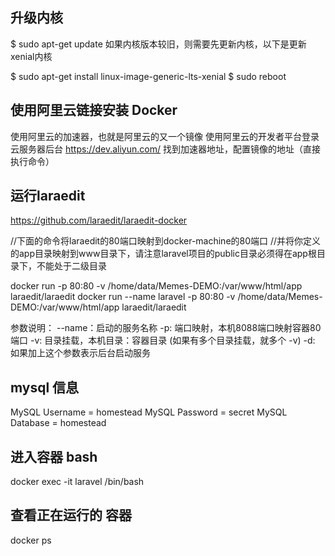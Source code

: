 
## 升级内核
$ sudo apt-get update
如果内核版本较旧，则需要先更新内核，以下是更新xenial内核

$ sudo apt-get install linux-image-generic-lts-xenial
$ sudo reboot

## 使用阿里云链接安装 Docker
使用阿里云的加速器，也就是阿里云的又一个镜像
使用阿里云的开发者平台登录云服务器后台 https://dev.aliyun.com/
找到加速器地址，配置镜像的地址（直接执行命令）

## 运行laraedit

https://github.com/laraedit/laraedit-docker

//下面的命令将laraedit的80端口映射到docker-machine的80端口
//并将你定义的app目录映射到www目录下，请注意laravel项目的public目录必须得在app根目录下，不能处于二级目录

docker run -p 80:80 -v /home/data/Memes-DEMO:/var/www/html/app laraedit/laraedit
docker run --name laravel -p 80:80 -v /home/data/Memes-DEMO:/var/www/html/app laraedit/laraedit

参数说明：
--name：启动的服务名称
-p: 端口映射，本机8088端口映射容器80端口
-v: 目录挂载，本机目录：容器目录 (如果有多个目录挂载，就多个 -v)
-d: 如果加上这个参数表示后台启动服务

## mysql 信息
MySQL Username = homestead
MySQL Password = secret
MySQL Database = homestead

## 进入容器 bash
docker exec -it laravel /bin/bash

## 查看正在运行的 容器
docker ps
